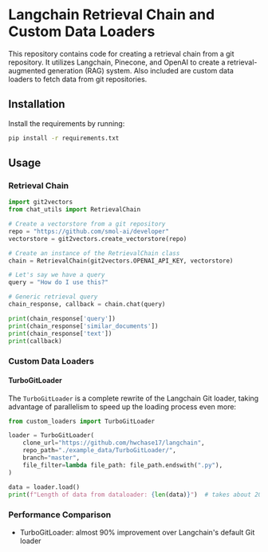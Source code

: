 # Langchain Retrieval Chain and Custom Data Loaders

This repository contains code for creating a retrieval chain from a git repository. It utilizes Langchain, Pinecone, and OpenAI to create a retrieval-augmented generation (RAG) system. Also included are custom data loaders to fetch data from git repositories.

## Installation

Install the requirements by running:

```bash
pip install -r requirements.txt
```

## Usage

### Retrieval Chain

```python
import git2vectors
from chat_utils import RetrievalChain

# Create a vectorstore from a git repository
repo = "https://github.com/smol-ai/developer"
vectorstore = git2vectors.create_vectorstore(repo)

# Create an instance of the RetrievalChain class
chain = RetrievalChain(git2vectors.OPENAI_API_KEY, vectorstore)

# Let's say we have a query
query = "How do I use this?"

# Generic retrieval query
chain_response, callback = chain.chat(query)

print(chain_response['query'])
print(chain_response['similar_documents'])
print(chain_response['text'])
print(callback)
```

### Custom Data Loaders

#### TurboGitLoader

The `TurboGitLoader` is a complete rewrite of the Langchain Git loader, taking advantage of parallelism to speed up the loading process even more:

```python
from custom_loaders import TurboGitLoader

loader = TurboGitLoader(
	clone_url="https://github.com/hwchase17/langchain",
	repo_path="./example_data/TurboGitLoader/",
	branch="master",
	file_filter=lambda file_path: file_path.endswith(".py"),
)

data = loader.load()
print(f"Length of data from dataloader: {len(data)}")  # takes about 20 seconds
```

### Performance Comparison

- TurboGitLoader: almost 90% improvement over Langchain's default Git loader